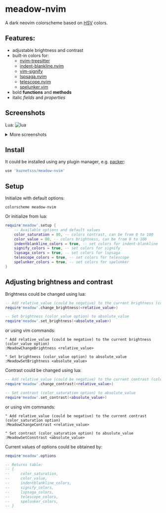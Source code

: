 # meadow-nvim

A dark neovim colorscheme based on
[HSV](https://en.wikipedia.org/wiki/HSL_and_HSV) colors. 

## Features:
- adjustable brightness and contrast
- built-in colors for:
    - [nvim-treesitter](https://github.com/nvim-treesitter/nvim-treesitter)
    - [indent-blankline.nvim](https://github.com/lukas-reineke/indent-blankline.nvim)
    - [vim-signify](https://github.com/mhinz/vim-signify)
    - [lspsaga.nvim](https://github.com/glepnir/lspsaga.nvim)
    - [telescope.nvim](https://github.com/nvim-telescope/telescope.nvim)
    - [spelunker.vim](https://github.com/kamykn/spelunker.vim)
- bold **functions** and **methods**
- italic *fields* and *properties*

## Screenshots

Lua:
![lua](https://user-images.githubusercontent.com/15742918/135935783-61b11df5-cd00-456d-8cc6-136dadf4e59d.png)

<details><summary>More screenshots</summary>
<p>

C++:
![c++](https://user-images.githubusercontent.com/15742918/135935785-9372a829-e325-47a0-8203-f8aa69fa67c9.png)

Python:
![python](https://user-images.githubusercontent.com/15742918/135935776-e38cf97f-3c13-4d23-999b-54ccdda0a7b5.png)

</p>
</details>

## Install

It could be installed using any plugin manager,
e.g. [packer](https://github.com/wbthomason/packer.nvim):

```lua
use 'kuznetsss/meadow-nvim'
```

## Setup

Initialize with default options:

```vimscript
colorscheme meadow-nvim
```

Or initialize from lua:

```lua
require'meadow'.setup {
    -- Available options and default values
    color_saturation = 80, -- colors contrast, can be from 0 to 100
    color_value = 80, -- colors brightness, can be from 0 to 100
    indentblankline_colors = true, -- set colors for indent-blankline
    signify_colors = true, -- set colors for signify
    lspsaga_colors = true, -- set colors for lspsaga
    telescope_colors = true, -- set colors for telescope
    spelunker_colors = true, -- set colors for spelunker 
}
```

## Adjusting brightness and contrast

Brightness could be changed using lua:

```lua
-- Add relative_value (could be negative) to the current brightness (color_value option)
require'meadow'.change_brightness(<relative_value>)

-- Set brightness (color_value option) to absolute_value
require'meadow'.set_brightness(<absolute_value>)
```

or using vim commands:

```vim
" Add relative_value (could be negative) to the current brightness (color_value option)
:MeadowChangeBrightness <relative_value>

" Set brightness (color_value option) to absolute_value
:MeadowSetBrightness <absolute_value>
```


Contrast could be changed using lua:

```lua
-- Add relative_value (could be negative) to the current contrast (color_saturation option)
require'meadow'.change_contrast(<relative_value>)

-- Set contrast (color_saturation option) to absolute_value
require'meadow'.set_contrast(<absolute_value>)
```

or using vim commands:

```vim
" Add relative_value (could be negative) to the current contrast (color_saturation option)
:MeadowChangeContrast <relative_value>

" Set contrast (color_saturation option) to absolute_value
:MeadowSetConstrast <absolute_value>
```

Current values of options could be obtained by:

```lua
require'meadow'.options

-- Returns table:
-- {
--     color_saturation,
--     color_value,
--     indentblankline_colors,
--     signify_colors,
--     lspsaga_colors,
--     telescope_colors,
--     spelunker_colors,
-- }
```

